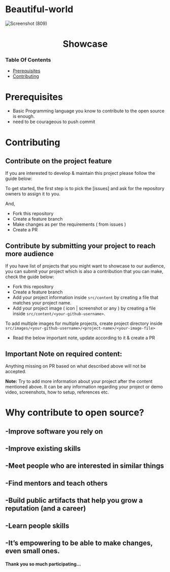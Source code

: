 # Beautiful-world
![Screenshot (809)](https://user-images.githubusercontent.com/88783614/136173733-137d6fb4-ea41-4914-b3a2-8c3aace548e9.png)
<h1 align="center" style="border: 0;"> Showcase </h1>

### Table Of Contents

-   [Prerequisites](#Prerequisites)
-   [Contributing](#Contributing)

# Prerequisites

- Basic Programming language you know to contribute to the open source is enough.
- need to be courageous to push commit

# Contributing

## Contribute on the project feature

If you are interested to develop & maintain this project please follow the guide below:

To get started, the first step is to pick the [issues] and ask for the repository owners to assign it to you.

And,

- Fork this repository
- Create a feature branch
- Make changes as per the requirements ( from issues )
- Create a PR

## Contribute by submitting your project to reach more audience

If you have list of projects that you might want to showcase to our audience, you can submit your project which is also a contribution that you can make, check the guide below:

- Fork this repository
- Create a feature branch
- Add your project information inside `src/content` by creating a file that matches your project name.
- Add your project image ( icon | screenshot or any ) by creating a file inside `src/content/<your-github-username>`.

To add multiple images for multiple projects, create project directory inside `src/images/<your-github-username>/<project-name>/<your-image-file>`
- Read the below important note, update according to it & create a PR

## Important Note on required content:

Anything missing on PR based on what described above will not be accepted.


**Note:** Try to add more information about your project after the content mentioned above. It can be any information regarding your project or demo video, screenshots, how to setup, references etc.

# Why contribute to open source?

## -Improve software you rely on
## -Improve existing skills
## -Meet people who are interested in similar things
## -Find mentors and teach others
## -Build public artifacts that help you grow a reputation (and a career)
## -Learn people skills
## -It’s empowering to be able to make changes, even small ones.

#### Thank you so much participating...


